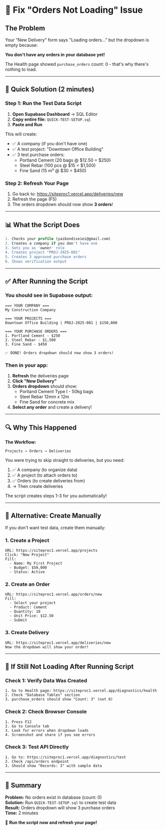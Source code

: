 # 🚀 Fix "Orders Not Loading" Issue

## The Problem

Your "New Delivery" form says "Loading orders..." but the dropdown is empty because:

**You don't have any orders in your database yet!**

The Health page showed `purchase_orders` count: 0 - that's why there's nothing to load.

---

## 🎯 Quick Solution (2 minutes)

### Step 1: Run the Test Data Script

1. **Open Supabase Dashboard** → SQL Editor
2. **Copy entire file:** `QUICK-TEST-SETUP.sql`
3. **Paste and Run**

This will create:
- ✅ A company (if you don't have one)
- ✅ A test project: "Downtown Office Building"
- ✅ 3 test purchase orders:
  - Portland Cement (20 bags @ $12.50 = $250)
  - Steel Rebar (100 pcs @ $15 = $1,500)
  - Fine Sand (15 m³ @ $30 = $450)

### Step 2: Refresh Your Page

1. Go back to: https://siteproc1.vercel.app/deliveries/new
2. Refresh the page (F5)
3. The orders dropdown should now show **3 orders**!

---

## 📊 What the Script Does

```sql
1. Checks your profile (yaibondiseiei@gmail.com)
2. Creates a company if you don't have one
3. Sets you as 'owner' role
4. Creates project "PROJ-2025-001"
5. Creates 3 approved purchase orders
6. Shows verification output
```

---

## ✅ After Running the Script

### You should see in Supabase output:

```
=== YOUR COMPANY ===
My Construction Company

=== YOUR PROJECTS ===
Downtown Office Building | PROJ-2025-001 | $150,000

=== YOUR PURCHASE ORDERS ===
1. Portland Cement - $250
2. Steel Rebar - $1,500  
3. Fine Sand - $450

✅ DONE! Orders dropdown should now show 3 orders!
```

### Then in your app:

1. **Refresh** the deliveries page
2. **Click "New Delivery"**
3. **Orders dropdown** should show:
   - Portland Cement Type I - 50kg bags
   - Steel Rebar 12mm x 12m
   - Fine Sand for concrete mix
4. **Select any order** and create a delivery!

---

## 🔍 Why This Happened

**The Workflow:**
```
Projects → Orders → Deliveries
```

You were trying to skip straight to deliveries, but you need:
1. ✅ A company (to organize data)
2. ✅ A project (to attach orders to)
3. ✅ Orders (to create deliveries from)
4. → Then create deliveries

The script creates steps 1-3 for you automatically!

---

## 🎯 Alternative: Create Manually

If you don't want test data, create them manually:

### 1. Create a Project
```
URL: https://siteproc1.vercel.app/projects
Click: "New Project"
Fill:
  - Name: My First Project
  - Budget: $50,000
  - Status: Active
```

### 2. Create an Order
```
URL: https://siteproc1.vercel.app/orders/new
Fill:
  - Select your project
  - Product: Cement
  - Quantity: 10
  - Unit Price: $12.50
  - Submit
```

### 3. Create Delivery
```
URL: https://siteproc1.vercel.app/deliveries/new
Now the dropdown will show your order!
```

---

## 🚨 If Still Not Loading After Running Script

### Check 1: Verify Data Was Created
```
1. Go to Health page: https://siteproc1.vercel.app/diagnostics/health
2. Check "Database Tables" section
3. purchase_orders should show "Count: 3" (not 0)
```

### Check 2: Check Browser Console
```
1. Press F12
2. Go to Console tab
3. Look for errors when dropdown loads
4. Screenshot and share if you see errors
```

### Check 3: Test API Directly
```
1. Go to: https://siteproc1.vercel.app/diagnostics/test
2. Check /api/orders endpoint
3. Should show "Records: 3" with sample data
```

---

## 📝 Summary

**Problem:** No orders exist in database (count: 0)  
**Solution:** Run `QUICK-TEST-SETUP.sql` to create test data  
**Result:** Orders dropdown will show 3 purchase orders  
**Time:** 2 minutes  

🚀 **Run the script now and refresh your page!**
